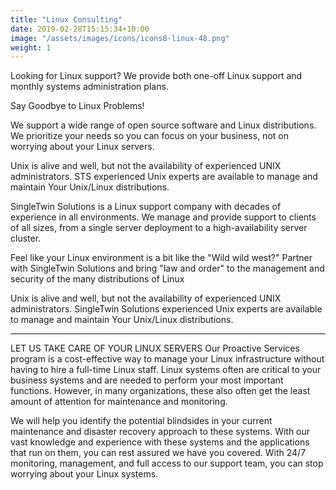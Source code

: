 ```yaml
---
title: "Linux Consulting"
date: 2019-02-28T15:15:34+10:00
image: "/assets/images/icons/icons8-linux-48.png"
weight: 1
---
```


Looking for Linux support? We provide both one-off Linux support and monthly systems administration plans.

Say Goodbye to Linux Problems!

We support a wide range of open source software and Linux distributions. We prioritize your needs so you can focus on your business, not on worrying about your Linux servers.

Unix is alive and well, but not the availability of experienced UNIX administrators. STS experienced Unix experts are available to manage and maintain Your Unix/Linux distributions.

SingleTwin Solutions is a Linux support company with decades of experience in all environments. We manage and provide support to clients of all sizes, from a single server deployment to a high-availability server cluster.

 

 Feel like your Linux environment is a bit like the "Wild wild west?" Partner with SingleTwin Solutions and bring "law and order" to the management and security of the many distributions of Linux

Unix is alive and well, but not the availability of experienced UNIX administrators. SingleTwin Solutions experienced Unix experts are available to manage and maintain Your Unix/Linux distributions.

---
LET US TAKE CARE OF YOUR LINUX SERVERS
Our Proactive Services program is a cost-effective way to manage your Linux infrastructure without having to hire a full-time Linux staff. Linux systems often are critical to your business systems and are needed to perform your most important functions. However, in many organizations, these also often get the least amount of attention for maintenance and monitoring.

We will help you identify the potential blindsides in your current maintenance and disaster recovery approach to these systems. With our vast knowledge and experience with these systems and the applications that run on them, you can rest assured we have you covered. With 24/7 monitoring, management, and full access to our support team, you can stop worrying about your Linux systems.
